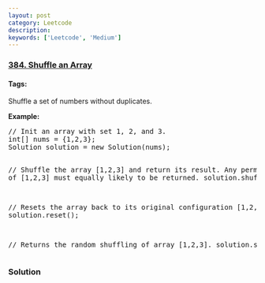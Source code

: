 ```yaml
---
layout: post
category: Leetcode
description: 
keywords: ['Leetcode', 'Medium']
---
```

### [384. Shuffle an Array](https://leetcode.com/problems/shuffle-an-array)

#### Tags: 

<div class="content__u3I1 question-content__JfgR"><div><p>Shuffle a set of numbers without duplicates.
</p>
<p><b>Example:</b>
</p><pre>// Init an array with set 1, 2, and 3.
int[] nums = {1,2,3};
Solution solution = new Solution(nums);

// Shuffle the array [1,2,3] and return its result. Any permutation of [1,2,3] must equally likely to be returned.
solution.shuffle();

// Resets the array back to its original configuration [1,2,3].
solution.reset();

// Returns the random shuffling of array [1,2,3].
solution.shuffle();
</pre>
<p></p></div></div>

### Solution
